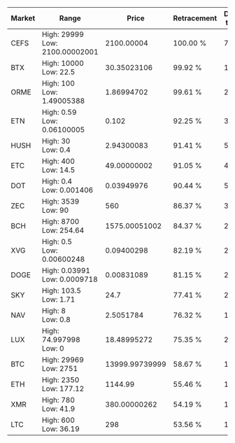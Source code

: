 | Market | Range | Price| Retracement | Doubles to 50% |
| --- | --- | --- | --- | --- |
| CEFS | High: 29999<br />Low: 2100.00002001 | 2100.00004 | 100.00 % | 7.64 |
| BTX | High: 10000<br />Low: 22.5 | 30.35023106 | 99.92 % | 165.11 |
| ORME | High: 100<br />Low: 1.49005388 | 1.86994702 | 99.61 % | 27.14 |
| ETN | High: 0.59<br />Low: 0.06100005 | 0.102 | 92.25 % | 3.19 |
| HUSH | High: 30<br />Low: 0.4 | 2.94300083 | 91.41 % | 5.16 |
| ETC | High: 400<br />Low: 14.5 | 49.00000002 | 91.05 % | 4.23 |
| DOT | High: 0.4<br />Low: 0.001406 | 0.03949976 | 90.44 % | 5.08 |
| ZEC | High: 3539<br />Low: 90 | 560 | 86.37 % | 3.24 |
| BCH | High: 8700<br />Low: 254.64 | 1575.00051002 | 84.37 % | 2.84 |
| XVG | High: 0.5<br />Low: 0.00600248 | 0.09400298 | 82.19 % | 2.69 |
| DOGE | High: 0.03991<br />Low: 0.0009718 | 0.00831089 | 81.15 % | 2.46 |
| SKY | High: 103.5<br />Low: 1.71 | 24.7 | 77.41 % | 2.13 |
| NAV | High: 8<br />Low: 0.8 | 2.5051784 | 76.32 % | 1.76 |
| LUX | High: 74.997998<br />Low: 0 | 18.48995272 | 75.35 % | 2.03 |
| BTC | High: 29969<br />Low: 2751 | 13999.99739999 | 58.67 % | 1.17 |
| ETH | High: 2350<br />Low: 177.12 | 1144.99 | 55.46 % | 1.10 |
| XMR | High: 780<br />Low: 41.9 | 380.00000262 | 54.19 % | 1.08 |
| LTC | High: 600<br />Low: 36.19 | 298 | 53.56 % | 1.07 |
